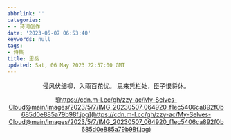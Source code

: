 ```yaml
---
abbrlink: ''
categories:
- - 诗词创作
date: '2023-05-07 06:53:40'
keywords: null
tags:
- 诗集
title: 思岳
updated: Sat, 06 May 2023 22:57:00 GMT
---
```

<center>

侵风伏细柳，入雨百花忧。
思来凭栏处，臣子恨将休。

![https://cdn.m-l.cc/gh/zzy-ac/My-Selves-Cloud@main/images/2023/5/7/IMG_20230507_064920_f1ec5406ca892f0b685d0e885a79b98f.jpg](https://cdn.m-l.cc/gh/zzy-ac/My-Selves-Cloud@main/images/2023/5/7/IMG_20230507_064920_f1ec5406ca892f0b685d0e885a79b98f.jpg)

</center>

